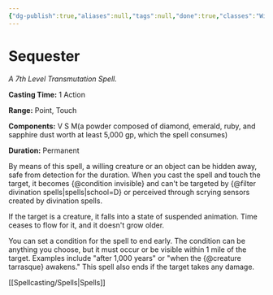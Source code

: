 ```yaml
---
{"dg-publish":true,"aliases":null,"tags":null,"done":true,"classes":"Wizard,","spellLevel":7,"school":"Transmutation","source":"PHB","permalink":"/spells/sequester/","dgHomeLink":false,"dgPassFrontmatter":true}
---
```


# Sequester
*A 7th Level Transmutation Spell.*

**Casting Time:** 1 Action

**Range:** Point, Touch

**Components:** V S M(a powder composed of diamond, emerald, ruby, and sapphire dust worth at least 5,000 gp, which the spell consumes)

**Duration:** Permanent

By means of this spell, a willing creature or an object can be hidden away, safe from detection for the duration. When you cast the spell and touch the target, it becomes {@condition invisible} and can't be targeted by {@filter divination spells|spells|school=D} or perceived through scrying sensors created by divination spells.



If the target is a creature, it falls into a state of suspended animation. Time ceases to flow for it, and it doesn't grow older.



You can set a condition for the spell to end early. The condition can be anything you choose, but it must occur or be visible within 1 mile of the target. Examples include "after 1,000 years" or "when the {@creature tarrasque} awakens." This spell also ends if the target takes any damage.

[[Spellcasting/Spells|Spells]]